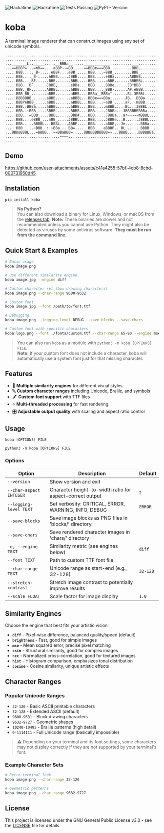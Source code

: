 ![Hackatime](https://hackatime-badge.hackclub.com/U08HC7N4JJW/koba)
![Hackatime](https://hackatime-badge.hackclub.com/U08HC7N4JJW/Kommandozeilenbildanzeige)
![Tests Passing](https://img.shields.io/github/actions/workflow/status/simon0302010/koba/.github%2Fworkflows%2Fpython-package.yml?label=tests)
![PyPI - Version](https://img.shields.io/pypi/v/koba)

# koba
A terminal image renderer that can construct images using any set of unicode symbols.

```
.......................................................................
.......................................................................
..._______L.._____.....__BBBa__.....____________..........___..........
...==BBBP=...=mB==....aBBP~~=BB_....==BBBe===BBB_.........BBBL.........
.....BBB....._B-.....eBBF....eBB_.....BBB....~BBB_........BBB_.........
.....BBB...._B-.....ABBB.....JBBB.....BBB.....eBBa.......ABBBB.........
.....BBB..._BF......BBB.......BBBL....BBB.....aBBB.......BRBBBL........
.....BBB.._BF......JBBB,......eBBa....BBB.....BBBe......JB^BBB_........
.....BBB._BF.......ABBBL......aBBB....BBB...._BBB-......A#.eBBB........
.....BBB_BB_.......aBBB.......aBBB....BBBa__BBB=^.......BL.3BBBL.......
.....BBBBBBB_......aBBB.......aBBBL...BBBe===BBa_......JB...BBBa.......
.....BBBPeBBB_.....aBBB.......aBBBL...BBB....~aBB_.....aF...mBBB.......
.....BBB..BBBa.....aBBBL......aBBB....BBB.....mBBBL....BL...3BBBL......
.....BBB..~BBB_....3BBBL......BBBB....BBB.....JBBBa...JBBBBBBBBBa......
.....BBB...=BBB_....BBBL......BBB#....BBB.....JBBBa...ar~~~~~mBBBL.....
.....BBB....eBBB_...mBB_.....JBBBL....BBB.....JBBBe...B......JBBBL.....
.....BBB.....BBBBL...BBBL....ABBP.....BBB.....aBBB,..Je.......BBBa.....
...__BBB__...~BBB__:.~BBa_.._BB=....__BBB____aBBBP.._BL_....._BBBB__...
...BBBBBBBL...=BBBB...~=BBaBBB=.....BBBBBBBBBBB=~...BBBB.....BBBBBBa...
.........................~~~~..........................................
.......................................................................
```

## Demo

https://github.com/user-attachments/assets/c41a4255-57bf-4cb8-8cbd-000731950d45

## Installation

```bash
pip install koba
```

> **No Python?**  
> You can also download a binary for Linux, Windows, or macOS from the [releases tab](https://github.com/simon0302010/koba/releases).
> **Note:** These binaries are slower and not recommended unless you cannot use Python. They might also be detected as viruses by some antivirus software.
> **They must be run from the command line.**

## Quick Start & Examples

```bash
# Basic usage
koba image.png

# Use different similarity engine
koba image.jpg --engine diff

# Custom character set (box drawing characters)
koba image.png --char-range 9600-9632

# Custom font
koba image.jpg --font /path/to/font.ttf

# Debugging
koba image.png --logging-level DEBUG --save-blocks --save-chars

# Custom font with specific characters
koba logo.png --font ./fonts/custom.ttf --char-range 65-90 --engine mse
```
> You can also run `koba` as a module with `python3 -m koba [OPTIONS] FILE`.  
> **Note:** If your custom font does not include a character, koba will automatically use a system font just for that missing character.

## Features

- 🎨 **Multiple similarity engines** for different visual styles
- 🔤 **Custom character ranges** including Unicode, Braille, and symbols
- 🖋️ **Custom font support** with TTF files
- ⚡ **Multi-threaded processing** for fast rendering
- 🎛️ **Adjustable output quality** with scaling and aspect ratio control

## Usage

```
koba [OPTIONS] FILE
```

```
python3 -m koba [OPTIONS] FILE
```

### Options

| Option | Description | Default |
|--------|-------------|---------|
| `--version` | Show version and exit | |
| `--char-aspect INTEGER` | Character height-to-width ratio for aspect-correct output | `2` |
| `--logging-level TEXT` | Set verbosity: CRITICAL, ERROR, WARNING, INFO, DEBUG | `ERROR` |
| `--save-blocks` | Save image blocks as PNG files in 'blocks/' directory | |
| `--save-chars` | Save rendered character images in 'chars/' directory | |
| `-e, --engine TEXT` | Similarity metric (see engines below) | `diff` |
| `--font TEXT` | Path to custom TTF font file | |
| `--char-range TEXT` | Unicode range as start-end (e.g., 32-128) | `32-128` |
| `--stretch-contrast` | Stretch image contrast to potentially improve results  | |
| `--scale FLOAT` | Scale factor for image display | `1.0` |

## Similarity Engines

Choose the engine that best fits your artistic vision:

- **`diff`** - Pixel-wise difference, balanced quality/speed (default)
- **`brightness`** - Fast, good for simple images
- **`mse`** - Mean squared error, precise pixel matching
- **`ssim`** - Structural similarity, good for complex images
- **`ncc`** - Normalized cross-correlation, good for textured images
- **`hist`** - Histogram comparison, emphasizes tonal distribution
- **`cosine`** - Cosine similarity, unique artistic effects

## Character Ranges

### Popular Unicode Ranges
- `32-126` - Basic ASCII printable characters
- `32-128` - Extended ASCII (default)
- `9600-9631` - Block drawing characters
- `9632-9727` - Geometric shapes
- `10240-10495` - Braille patterns (high detail)
- `0-1114111` - Full Unicode range (basically impossible)
> ⚠️ Depending on your terminal and its font settings, some characters may not display correctly if they are not supported by your terminal's font.

### Example Character Sets
```bash
# Retro terminal look
koba image.png --char-range 32-126

# Geometric patterns
koba image.png --char-range 9632-9727
```

## License

This project is licensed under the GNU General Public License v3.0 - see the [LICENSE](LICENSE) file for details.
